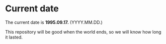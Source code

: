 # Current date

The current date is **1995.09.17.** (YYYY.MM.DD.)

This repository will be good when the world ends, so we will know how long it lasted.